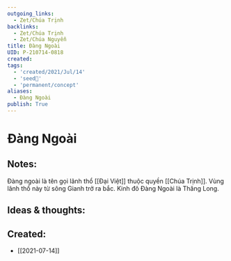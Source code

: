 ```yaml
---
outgoing_links:
  - Zet/Chúa Trịnh
backlinks:
  - Zet/Chúa Trịnh
  - Zet/Chúa Nguyễn
title: Đàng Ngoài
UID: P-210714-0818
created: 
tags:
  - 'created/2021/Jul/14'
  - 'seed🥜'
  - 'permanent/concept'
aliases:
  - Đàng Ngoài
publish: True
---
```

# Đàng Ngoài

## Notes:
Đàng ngoài là tên gọi lãnh thổ [[Đại Việt]] thuộc quyền [[Chúa Trịnh]]. Vùng lãnh thổ này từ sông Gianh trở ra bắc. Kinh đô Đàng Ngoài là Thăng Long.

## Ideas & thoughts:

## Created:
- [[2021-07-14]]
